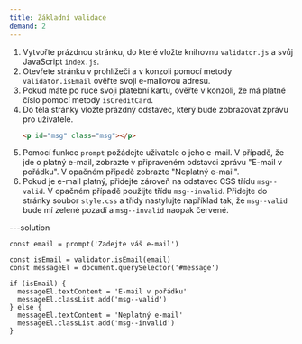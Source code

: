 ```yaml
---
title: Základní validace
demand: 2
---
```


1. Vytvořte prázdnou stránku, do které vložte knihovnu `validator.js` a svůj JavaScript `index.js`.
1. Otevřete stránku v prohlížeči a v konzoli pomocí metody `validator.isEmail` ověřte svoji e-mailovou adresu.
1. Pokud máte po ruce svoji platební kartu, ověřte v konzoli, že má platné číslo pomocí metody `isCreditCard`.
1. Do těla stránky vložte prázdný odstavec, který bude zobrazovat zprávu pro uživatele.
   ```html
   <p id="msg" class="msg"></p>
   ```
1. Pomocí funkce `prompt` požádejte uživatele o jeho e-mail. V případě, že jde o platný e-mail, zobrazte v připraveném odstavci zprávu "E-mail v pořádku". V opačném případě zobrazte "Neplatný e-mail".
1. Pokud je e-mail platný, přidejte zároveň na odstavec CSS třídu `msg--valid`. V opačném případě použijte třídu `msg--invalid`. Přidejte do stránky soubor `style.css` a třídy nastylujte například tak, že `msg--valid` bude mí zelené pozadí a `msg--invalid` naopak červené.

---solution

```
const email = prompt('Zadejte váš e-mail')

const isEmail = validator.isEmail(email)
const messageEl = document.querySelector('#message')

if (isEmail) {
  messageEl.textContent = 'E-mail v pořádku'
  messageEl.classList.add('msg--valid')
} else {
  messageEl.textContent = 'Neplatný e-mail'
  messageEl.classList.add('msg--invalid')
}
```
